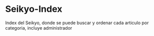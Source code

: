 # Seikyo-Index
Index del Seikyo, donde se puede buscar y ordenar cada articulo por categoria, incluye administrador
